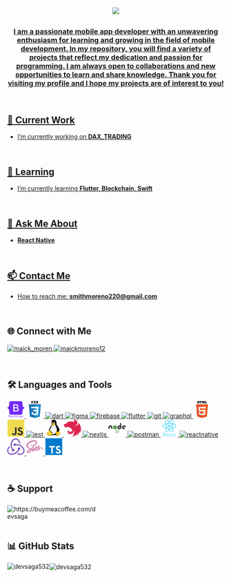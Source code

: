 <h1 align="center">
  <a href="https://github.com/DenverCoder1/readme-typing-svg">
    <img src="https://readme-typing-svg.herokuapp.com/?lines=Hi+%F0%9F%91%8B,+I'm+Smith+Moreno;Mobile+App+Developer&center=true&width=380&height=50">
  </a>
</h1>

<h3 align="center">
  <a href="https://github.com/DenverCoder1/readme-typing-svg">
     I am a passionate mobile app developer with an unwavering enthusiasm for learning and growing in the field of mobile development. 
  In my repository, you will find a variety of projects that reflect my dedication and passion for programming. 
  I am always open to collaborations and new opportunities to learn and share knowledge. 
  Thank you for visiting my profile and I hope my projects are of interest to you!
   
</h3>

    
<br>

## 🔭 Current Work
- I’m currently working on **DAX_TRADING**

<br>

## 🌱 Learning
- I’m currently learning **Flutter, Blockchain, Swift**

<br>

## 💬 Ask Me About
- **React Native**

<br>

## 📫 Contact Me
- How to reach me: **smithmoreno220@gmail.com**

<br>

## 🌐 Connect with Me
<p align="left">
  <a href="https://twitter.com/maick_moren" target="blank">
    <img align="center" src="https://raw.githubusercontent.com/rahuldkjain/github-profile-readme-generator/master/src/images/icons/Social/twitter.svg" alt="maick_moren" height="30" width="40" />
  </a>
  <a href="https://instagram.com/maickmoreno12" target="blank">
    <img align="center" src="https://raw.githubusercontent.com/rahuldkjain/github-profile-readme-generator/master/src/images/icons/Social/instagram.svg" alt="maickmoreno12" height="30" width="40" />
  </a>
</p>

<br>

## 🛠️ Languages and Tools
<p align="left"> 
  <a href="https://getbootstrap.com" target="_blank" rel="noreferrer">
    <img src="https://raw.githubusercontent.com/devicons/devicon/master/icons/bootstrap/bootstrap-plain-wordmark.svg" alt="bootstrap" width="40" height="40"/>
  </a> 
  <a href="https://www.w3schools.com/css/" target="_blank" rel="noreferrer">
    <img src="https://raw.githubusercontent.com/devicons/devicon/master/icons/css3/css3-original-wordmark.svg" alt="css3" width="40" height="40"/>
  </a> 
  <a href="https://dart.dev" target="_blank" rel="noreferrer">
    <img src="https://www.vectorlogo.zone/logos/dartlang/dartlang-icon.svg" alt="dart" width="40" height="40"/>
  </a> 
  <a href="https://www.figma.com/" target="_blank" rel="noreferrer">
    <img src="https://www.vectorlogo.zone/logos/figma/figma-icon.svg" alt="figma" width="40" height="40"/>
  </a> 
  <a href="https://firebase.google.com/" target="_blank" rel="noreferrer">
    <img src="https://www.vectorlogo.zone/logos/firebase/firebase-icon.svg" alt="firebase" width="40" height="40"/>
  </a> 
  <a href="https://flutter.dev" target="_blank" rel="noreferrer">
    <img src="https://www.vectorlogo.zone/logos/flutterio/flutterio-icon.svg" alt="flutter" width="40" height="40"/>
  </a> 
  <a href="https://git-scm.com/" target="_blank" rel="noreferrer">
    <img src="https://www.vectorlogo.zone/logos/git-scm/git-scm-icon.svg" alt="git" width="40" height="40"/>
  </a> 
  <a href="https://graphql.org" target="_blank" rel="noreferrer">
    <img src="https://www.vectorlogo.zone/logos/graphql/graphql-icon.svg" alt="graphql" width="40" height="40"/>
  </a> 
  <a href="https://www.w3.org/html/" target="_blank" rel="noreferrer">
    <img src="https://raw.githubusercontent.com/devicons/devicon/master/icons/html5/html5-original-wordmark.svg" alt="html5" width="40" height="40"/>
  </a> 
  <a href="https://developer.mozilla.org/en-US/docs/Web/JavaScript" target="_blank" rel="noreferrer">
    <img src="https://raw.githubusercontent.com/devicons/devicon/master/icons/javascript/javascript-original.svg" alt="javascript" width="40" height="40"/>
  </a> 
  <a href="https://jestjs.io" target="_blank" rel="noreferrer">
    <img src="https://www.vectorlogo.zone/logos/jestjsio/jestjsio-icon.svg" alt="jest" width="40" height="40"/>
  </a> 
  <a href="https://www.linux.org/" target="_blank" rel="noreferrer">
    <img src="https://raw.githubusercontent.com/devicons/devicon/master/icons/linux/linux-original.svg" alt="linux" width="40" height="40"/>
  </a> 
  <a href="https://nestjs.com/" target="_blank" rel="noreferrer">
    <img src="https://raw.githubusercontent.com/devicons/devicon/master/icons/nestjs/nestjs-plain.svg" alt="nestjs" width="40" height="40"/>
  </a> 
  <a href="https://nextjs.org/" target="_blank" rel="noreferrer">
    <img src="https://cdn.worldvectorlogo.com/logos/nextjs-2.svg" alt="nextjs" width="40" height="40"/>
  </a> 
  <a href="https://nodejs.org" target="_blank" rel="noreferrer">
    <img src="https://raw.githubusercontent.com/devicons/devicon/master/icons/nodejs/nodejs-original-wordmark.svg" alt="nodejs" width="40" height="40"/>
  </a> 
  <a href="https://postman.com" target="_blank" rel="noreferrer">
    <img src="https://www.vectorlogo.zone/logos/getpostman/getpostman-icon.svg" alt="postman" width="40" height="40"/>
  </a> 
  <a href="https://reactjs.org/" target="_blank" rel="noreferrer">
    <img src="https://raw.githubusercontent.com/devicons/devicon/master/icons/react/react-original-wordmark.svg" alt="react" width="40" height="40"/>
  </a> 
  <a href="https://reactnative.dev/" target="_blank" rel="noreferrer">
    <img src="https://reactnative.dev/img/header_logo.svg" alt="reactnative" width="40" height="40"/>
  </a> 
  <a href="https://redux.js.org" target="_blank" rel="noreferrer">
    <img src="https://raw.githubusercontent.com/devicons/devicon/master/icons/redux/redux-original.svg" alt="redux" width="40" height="40"/>
  </a> 
  <a href="https://sass-lang.com" target="_blank" rel="noreferrer">
    <img src="https://raw.githubusercontent.com/devicons/devicon/master/icons/sass/sass-original.svg" alt="sass" width="40" height="40"/>
  </a> 
  <a href="https://www.typescriptlang.org/" target="_blank" rel="noreferrer">
    <img src="https://raw.githubusercontent.com/devicons/devicon/master/icons/typescript/typescript-original.svg" alt="typescript" width="40" height="40"/>
  </a>
</p>

<br>

## ☕ Support
<p>
  <a href="https://www.buymeacoffee.com/https://buymeacoffee.com/devsaga">
    <img align="left" src="https://cdn.buymeacoffee.com/buttons/v2/default-yellow.png" height="50" width="210" alt="https://buymeacoffee.com/devsaga" />
  </a>
</p>
<br><br>

<br>

## 📊 GitHub Stats
<p>
  <img align="left" src="https://github-readme-stats.vercel.app/api/top-langs?username=devsaga532&show_icons=true&locale=en&layout=compact&bg_color=00000000" alt="devsaga532" />
</p>

<p>
  <img align="center" src="https://github-readme-stats.vercel.app/api?username=devsaga532&show_icons=true&locale=en&bg_color=00000000" alt="devsaga532" />
</p>
